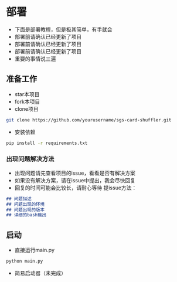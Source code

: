 # 部署
 - 下面是部署教程，但是极其简单，有手就会
 - 部署前请确认已经更新了项目
 - 部署前请确认已经更新了项目
 - 部署前请确认已经更新了项目
 - 重要的事情说三遍
## 准备工作
 - star本项目
 - fork本项目
 - clone项目
```bash
git clone https://github.com/yourusername/sgs-card-shuffler.git
```
 - 安装依赖
```bash
pip install -r requirements.txt
```
### 出现问题解决方法
 - 出现问题请先查看项目的issue，看看是否有解决方案
 - 如果没有解决方案，请在issue中提出，我会尽快回复
 - 回复的时间可能会比较长，请耐心等待
提issue方法：
```markdown
## 问题描述
## 问题出现的环境
## 问题出现的版本
## 详细的bash输出
```
## 启动
 - 直接运行main.py
```bash
python main.py
```
 - 简易启动器（未完成）
